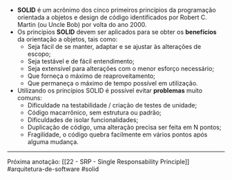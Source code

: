 - **SOLID** é um acrônimo dos cinco primeiros princípios da programação orientada a objetos e design de código identificados por Robert C. Martin (ou Uncle Bob) por volta do ano 2000.
- Os princípios **SOLID** devem ser aplicados para se obter os **benefícios** da orientação a objetos, tais como:
	- Seja fácil de se manter, adaptar e se ajustar às alterações de escopo;
	- Seja testável e de fácil entendimento;
	- Seja extensível para alterações com o menor esforço necessário;
	- Que forneça o máximo de reaproveitamento;
	- Que permaneça o máximo de tempo possível em utilização.
- Utilizando os princípios SOLID é possível evitar **problemas** muito comuns:
	- Dificuldade na testabilidade / criação de testes de unidade;
	- Código macarrônico, sem estrutura ou padrão;
	- Dificuldades de isolar funcionalidades;
	- Duplicação de código, uma alteração precisa ser feita em N pontos;
	- Fragilidade, o código quebra facilmente em vários pontos após alguma mudança.
---
Próxima anotação: [[22 - SRP - Single Responsability Principle]]
#arquitetura-de-software #solid
